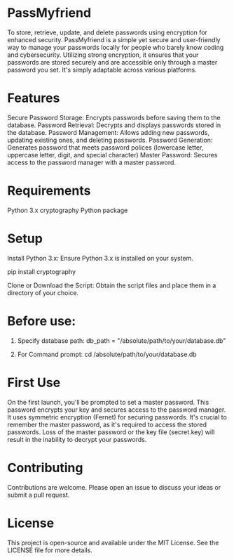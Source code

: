 # PassMyfriend
To store, retrieve, update, and delete passwords using encryption for enhanced security.
PassMyfriend is a simple yet secure and user-friendly way to manage your passwords locally for people who barely know coding and cybersecurity. Utilizing strong encryption, it ensures that your passwords are stored securely and are accessible only through a master password you set. It's simply adaptable across various platforms.

# Features
Secure Password Storage: Encrypts passwords before saving them to the database.
Password Retrieval: Decrypts and displays passwords stored in the database.
Password Management: Allows adding new passwords, updating existing ones, and deleting passwords.
Password Generation: Generates password that meets password polices (lowercase letter, uppercase letter, digit, and special character)
Master Password: Secures access to the password manager with a master password.


# Requirements
Python 3.x
cryptography Python package

# Setup
Install Python 3.x: Ensure Python 3.x is installed on your system.

pip install cryptography

Clone or Download the Script: Obtain the script files and place them in a directory of your choice.

# Before use: 
1. Specify database path: db_path = "/absolute/path/to/your/database.db"

2. For Command prompt: cd /absolute/path/to/your/database.db



# First Use
On the first launch, you'll be prompted to set a master password. This password encrypts your key and secures access to the password manager.
It uses symmetric encryption (Fernet) for securing passwords. It's crucial to remember the master password, as it's required to access the stored passwords. Loss of the master password or the key file (secret.key) will result in the inability to decrypt your passwords.

# Contributing
Contributions are welcome. Please open an issue to discuss your ideas or submit a pull request.

# License
This project is open-source and available under the MIT License. See the LICENSE file for more details.
